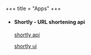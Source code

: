 +++
title = "Apps"
+++

- <h4>Shortly - URL shortening api</h4>
  <a href="https://shortly.wibrow.net/docs" target="_blank">shortly api</a>

  <a href="https://shortly-ui.wibrow.net/" target="_blank">shortly ui</a>